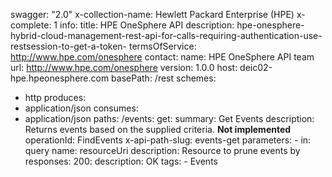 swagger: "2.0"
x-collection-name: Hewlett Packard Enterprise (HPE)
x-complete: 1
info:
  title: HPE OneSphere API
  description: hpe-onesphere-hybrid-cloud-management-rest-api-for-calls-requiring-authentication-use-restsession-to-get-a-token-
  termsOfService: http://www.hpe.com/onesphere
  contact:
    name: HPE OneSphere API team
    url: http://www.hpe.com/onesphere
  version: 1.0.0
host: deic02-hpe.hpeonesphere.com
basePath: /rest
schemes:
- http
produces:
- application/json
consumes:
- application/json
paths:
  /events:
    get:
      summary: Get Events
      description: Returns events based on the supplied criteria. **Not implemented**
      operationId: FindEvents
      x-api-path-slug: events-get
      parameters:
      - in: query
        name: resourceUri
        description: Resource to prune events by
      responses:
        200:
          description: OK
      tags:
      - Events